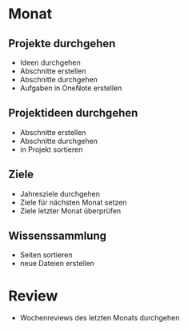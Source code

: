 # Monat

## Projekte durchgehen

- Ideen durchgehen
- Abschnitte erstellen
- Abschnitte durchgehen
- Aufgaben in OneNote erstellen

## Projektideen durchgehen

- Abschnitte erstellen
- Abschnitte durchgehen
- in Projekt sortieren

## Ziele

- Jahresziele durchgehen
- Ziele für nächsten Monat setzen
- Ziele letzter Monat überprüfen

## Wissenssammlung

- Seiten sortieren
- neue Dateien erstellen

# Review

- Wochenreviews des letzten Monats durchgehen
